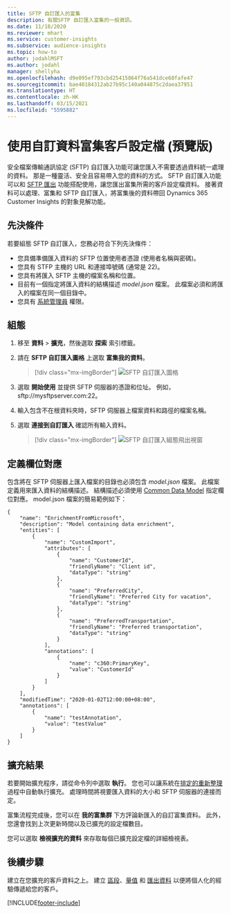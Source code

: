 ```yaml
---
title: SFTP 自訂匯入的富集
description: 有關SFTP 自訂匯入富集的一般資訊。
ms.date: 11/18/2020
ms.reviewer: mhart
ms.service: customer-insights
ms.subservice: audience-insights
ms.topic: how-to
author: jodahlMSFT
ms.author: jodahl
manager: shellyha
ms.openlocfilehash: d9e095ef793cbd25415864f76a541dce68fafe47
ms.sourcegitcommit: bae40184312ab27b95c140a044875c2daea37951
ms.translationtype: HT
ms.contentlocale: zh-HK
ms.lasthandoff: 03/15/2021
ms.locfileid: "5595882"
---
```

# <a name="enrich-customer-profiles-with-custom-data-preview"></a>使用自訂資料富集客戶設定檔 (預覽版)

安全檔案傳輸通訊協定 (SFTP) 自訂匯入功能可讓您匯入不需要透過資料統一處理的資料。 那是一種靈活、安全且容易帶入您的資料的方式。 SFTP 自訂匯入功能可以和 [SFTP 匯出](export-sftp.md) 功能搭配使用，讓您匯出富集所需的客戶設定檔資料。 接著資料可以處理、富集和 SFTP 自訂匯入，將富集後的資料帶回 Dynamics 365 Customer Insights 的對象見解功能。

## <a name="prerequisites"></a>先決條件

若要組態 SFTP 自訂匯入，您務必符合下列先決條件：

- 您具備準備匯入資料的 SFTP 位置使用者憑證 (使用者名稱與密碼)。
- 您具有 STFP 主機的 URL 和連接埠號碼 (通常是 22)。
- 您具有將匯入 SFTP 主機的檔案名稱和位置。
- 目前有一個指定將匯入資料的結構描述 *model.json* 檔案。 此檔案必須和將匯入的檔案在同一個目錄中。
- 您具有 [系統管理員](permissions.md#administrator) 權限。

## <a name="configuration"></a>組態

1. 移至 **資料** > **擴充**，然後選取 **探索** 索引標籤。

1. 請在 **SFTP 自訂匯入圖格** 上選取 **富集我的資料**。

   > [!div class="mx-imgBorder"]
   > ![SFTP 自訂匯入圖格](media/SFTP_Custom_Import_tile.png "SFTP 自訂匯入圖格")

1. 選取 **開始使用** 並提供 SFTP 伺服器的憑證和位址。 例如，sftp://mysftpserver.com:22。

1. 輸入包含不在根資料夾時，SFTP 伺服器上檔案資料和路徑的檔案名稱。

1. 選取 **連接到自訂匯入** 確認所有輸入資料。

   > [!div class="mx-imgBorder"]
   > ![SFTP 自訂匯入組態飛出視窗](media/SFTP_Custom_Import_Configuration_flyout.png "SFTP 自訂匯入組態飛出視窗")

## <a name="defining-field-mappings"></a>定義欄位對應 

包含將在 SFTP 伺服器上匯入檔案的目錄也必須包含 *model.json* 檔案。 此檔案定義用來匯入資料的結構描述。 結構描述必須使用 [Common Data Model](/common-data-model/) 指定欄位對應。 model.json 檔案的簡易範例如下：

```
{
    "name": "EnrichmentFromMicrosoft",
    "description": "Model containing data enrichment",
    "entities": [
        {
            "name": "CustomImport",
            "attributes": [
                {
                    "name": "CustomerId",
                    "friendlyName": "Client id",
                    "dataType": "string"
                },
                {
                    "name": "PreferredCity",
                    "friendlyName": "Preferred City for vacation",
                    "dataType": "string"
                },
                {
                    "name": "PreferredTransportation",
                    "friendlyName": "Preferred transportation",
                    "dataType": "string"
                }
            ],
            "annotations": [
                {
                    "name": "c360:PrimaryKey",
                    "value": "CustomerId"
                }
            ]
        }
    ],
    "modifiedTime": "2020-01-02T12:00:00+08:00",
    "annotations": [
        {
            "name": "testAnnotation",
            "value": "testValue"
        }
    ]
}
```

## <a name="enrichment-results"></a>擴充結果

若要開始擴充程序，請從命令列中選取 **執行**。 您也可以讓系統在[排定的重新整理](system.md#schedule-tab)過程中自動執行擴充。 處理時間將視要匯入資料的大小和 SFTP 伺服器的連接而定。

富集流程完成後，您可以在 **我的富集群** 下方評論新匯入的自訂富集資料。 此外，您還會找到上次更新時間以及已擴充的設定檔數目。

您可以選取 **檢視擴充的資料** 來存取每個已擴充設定檔的詳細檢視表。

## <a name="next-steps"></a>後續步驟

建立在您擴充的客戶資料之上。 建立 [區段](segments.md)、[量值](measures.md) 和 [匯出資料](export-destinations.md) 以便將個人化的經驗傳遞給您的客戶。




[!INCLUDE[footer-include](../includes/footer-banner.md)]